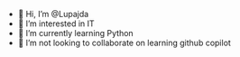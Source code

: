 - 👋 Hi, I’m @Lupajda
- 👀 I’m interested in IT
- 🌱 I’m currently learning Python
- 💞️ I’m not looking to collaborate on learning github copilot 


<!---
Lupajda/Lupajda is a ✨ special ✨ repository because its `README.md` (this file) appears on your GitHub profile.
You can click the Preview link to take a look at your changes.
--->
